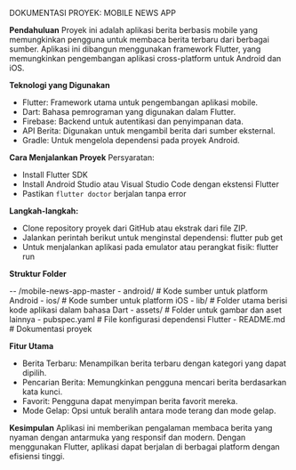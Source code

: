 DOKUMENTASI PROYEK: MOBILE NEWS APP

**Pendahuluan**
Proyek ini adalah aplikasi berita berbasis mobile yang memungkinkan pengguna untuk membaca berita terbaru dari berbagai sumber. Aplikasi ini dibangun menggunakan framework Flutter, yang memungkinkan pengembangan aplikasi cross-platform untuk Android dan iOS.

**Teknologi yang Digunakan**
  - Flutter: Framework utama untuk pengembangan aplikasi mobile.
  - Dart: Bahasa pemrograman yang digunakan dalam Flutter.
  - Firebase: Backend untuk autentikasi dan penyimpanan data.
  - API Berita: Digunakan untuk mengambil berita dari sumber eksternal.
  - Gradle: Untuk mengelola dependensi pada proyek Android.

**Cara Menjalankan Proyek**
  Persyaratan:
  - Install Flutter SDK
  - Install Android Studio atau Visual Studio Code dengan ekstensi Flutter
  - Pastikan `flutter doctor` berjalan tanpa error

**Langkah-langkah:**
  - Clone repository proyek dari GitHub atau ekstrak dari file ZIP.
  - Jalankan perintah berikut untuk menginstal dependensi: flutter pub get
  - Untuk menjalankan aplikasi pada emulator atau perangkat fisik: flutter run

**Struktur Folder**

  -- /mobile-news-app-master
    - android/             # Kode sumber untuk platform Android
    - ios/                 # Kode sumber untuk platform iOS
    - lib/                 # Folder utama berisi kode aplikasi dalam bahasa Dart
    - assets/              # Folder untuk gambar dan aset lainnya
    - pubspec.yaml         # File konfigurasi dependensi Flutter
    - README.md            # Dokumentasi proyek

**Fitur Utama**
  - Berita Terbaru: Menampilkan berita terbaru dengan kategori yang dapat dipilih.
  - Pencarian Berita: Memungkinkan pengguna mencari berita berdasarkan kata kunci.
  - Favorit: Pengguna dapat menyimpan berita favorit mereka.
  - Mode Gelap: Opsi untuk beralih antara mode terang dan mode gelap.

**Kesimpulan**
Aplikasi ini memberikan pengalaman membaca berita yang nyaman dengan antarmuka yang responsif dan modern. Dengan menggunakan Flutter, aplikasi dapat berjalan di berbagai platform dengan efisiensi tinggi.
